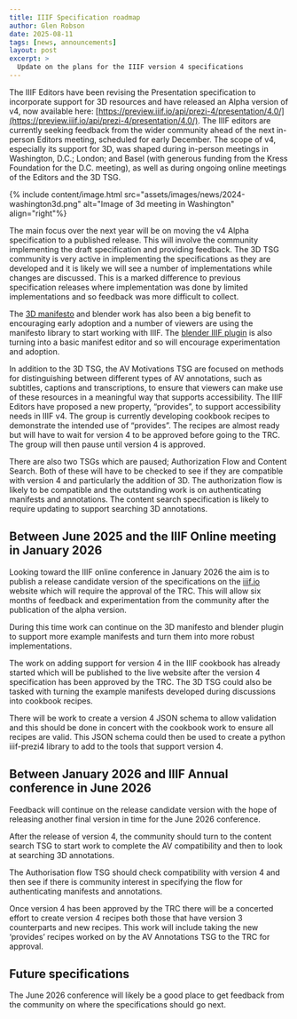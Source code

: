 ```yaml
---
title: IIIF Specification roadmap
author: Glen Robson
date: 2025-08-11
tags: [news, announcements]
layout: post
excerpt: >
  Update on the plans for the IIIF version 4 specifications 
---
```


The IIIF Editors have been revising the Presentation specification to incorporate support for 3D resources and have released an Alpha version of v4, now available here: [https://preview.iiif.io/api/prezi-4/presentation/4.0/](https://preview.iiif.io/api/prezi-4/presentation/4.0/). The IIIF editors are currently seeking feedback from the wider community ahead of the next in-person Editors meeting, scheduled for early December. The scope of v4, especially its support for 3D, was shaped during in-person meetings in Washington, D.C.; London; and Basel (with generous funding from the Kress Foundation for the D.C. meeting), as well as during ongoing online meetings of the Editors and the 3D TSG.

{% include content/image.html src="assets/images/news/2024-washington3d.png" alt="Image of 3d meeting in Washington" align="right"%}

The main focus over the next year will be on moving the v4 Alpha specification to a published release. This will involve the community implementing the draft specification and providing feedback. The 3D TSG community is very active in implementing the specifications as they are developed and it is likely we will see a number of implementations while changes are discussed. This is a marked difference to previous specification releases where implementation was done by limited implementations and so feedback was more difficult to collect.

The [3D manifesto](https://github.com/IIIF-Commons/manifesto-3d) and blender work has also been a big benefit to encouraging early adoption and a number of viewers are using the manifesto library to start working with IIIF. The [blender IIIF plugin](https://github.com/IIIF-Commons/iiif_3d_blender_plugin) is also turning into a basic manifest editor and so will encourage experimentation and adoption.   

In addition to the 3D TSG, the AV Motivations TSG are focused on methods for distinguishing between different types of AV annotations, such as subtitles, captions and transcriptions, to ensure that viewers can make use of these resources in a meaningful way that supports accessibility. The IIIF Editors have proposed a new property, “provides”, to support accessibility needs in IIIF v4. The group is currently developing cookbook recipes to demonstrate the intended use of “provides”. The recipes are almost ready but will have to wait for version 4 to be approved before going to the TRC. The group will then pause until version 4 is approved. 
 
There are also two TSGs which are paused; Authorization Flow and Content Search. Both of these will have to be checked to see if they are compatible with version 4 and particularly the addition of 3D. The authorization flow is likely to be compatible and the outstanding work is on authenticating manifests and annotations. The content search specification is likely to require updating to support searching 3D annotations. 

## Between June 2025 and the IIIF Online meeting in January 2026
Looking toward the IIIF online conference in January 2026 the aim is to publish a release candidate version of the specifications on the [iiif.io](http://iiif.io/api) website which will require the approval of the TRC. This will allow six months of feedback and experimentation from the community after the publication of the alpha version.

During this time work can continue on the 3D manifesto and blender plugin to support more example manifests and turn them into more robust implementations. 

The work on adding support for version 4 in the IIIF cookbook has already started which will be published to the live website after the version 4 specification has been approved by the TRC. The 3D TSG could also be tasked with turning the example manifests developed during discussions into cookbook recipes. 

There will be work to create a version 4 JSON schema to allow validation and this should be done in concert with the cookbook work to ensure all recipes are valid. This JSON schema could then be used to create a python iiif-prezi4 library to add to the tools that support version 4. 

## Between January 2026 and IIIF Annual conference in June 2026
Feedback will continue on the release candidate version with the hope of releasing another final version in time for the June 2026 conference. 

After the release of version 4, the community should turn to the content search TSG to start work to complete the AV compatibility and then to look at searching 3D annotations.  

The Authorisation flow TSG should check compatibility with version 4 and then see if there is community interest in specifying the flow for authenticating manifests and annotations. 

Once version 4 has been approved by the TRC there will be a concerted effort to create version 4 recipes both those that have version 3 counterparts and new recipes. This work will include taking the new ‘provides’ recipes worked on by the AV Annotations TSG to the TRC for approval. 

## Future specifications 
The June 2026 conference will likely be a good place to get feedback from the community on where the specifications should go next.


